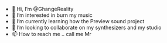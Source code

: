 - 👋 Hi, I’m @GhangeReality
- 👀 I’m interested in burn my music
- 🌱 I’m currently learning how the Preview sound project
- 💞️ I’m looking to collaborate on my synthesizers and my  studio
- 📫 How to reach me .. call me Mr 

<!---
GhangeReality/GhangeReality is a ✨ special ✨ repository because its `README.md` (this file) appears on your GitHub profile.
You can click the Preview link to take a look at your changes.
--->
